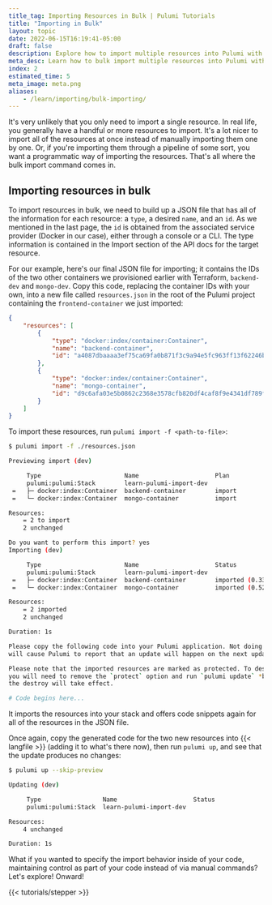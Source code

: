 ```yaml
---
title_tag: Importing Resources in Bulk | Pulumi Tutorials
title: "Importing in Bulk"
layout: topic
date: 2022-06-15T16:19:41-05:00
draft: false
description: Explore how to import multiple resources into Pulumi with a JSON file.
meta_desc: Learn how to bulk import multiple resources into Pulumi with a JSON file in this tutorial.
index: 2
estimated_time: 5
meta_image: meta.png
aliases:
    - /learn/importing/bulk-importing/
---
```


It's very unlikely that you only need to import a single resource. In real life, you generally have a handful or more resources to import. It's a lot nicer to import all of the resources at once instead of manually importing them one by one. Or, if you're importing them through a pipeline of some sort, you want a programmatic way of importing the resources. That's all where the bulk import command comes in.

## Importing resources in bulk

To import resources in bulk, we need to build up a JSON file that has all of the information for each resource: a `type`, a desired `name`, and an `id`. As we mentioned in the last page, the `id` is obtained from the associated service provider (Docker in our case), either through a console or a CLI. The type information is contained in the Import section of the API docs for the target resource.

For our example, here's our final JSON file for importing; it contains the IDs of the two other containers we provisioned earlier with Terraform, `backend-dev` and `mongo-dev`. Copy this code, replacing the container IDs with your own, into a new file called `resources.json` in the root of the Pulumi project containing the `frontend-container` we just imported:

```json
{
    "resources": [
        {
            "type": "docker:index/container:Container",
            "name": "backend-container",
            "id": "a4087dbaaaa3ef75ca69fa0b871f3c9a94e5fc963ff13f62246b97bc75e20fc0"
        },
        {
            "type": "docker:index/container:Container",
            "name": "mongo-container",
            "id": "d9c6afa03e5b0862c2368e3578cfb820df4caf8f9e4341df789fdd2c0e53081a"
        }
    ]
}
```

To import these resources, run `pulumi import -f <path-to-file>`:

```bash
$ pulumi import -f ./resources.json

Previewing import (dev)

     Type                       Name                     Plan
     pulumi:pulumi:Stack        learn-pulumi-import-dev
 =   ├─ docker:index:Container  backend-container        import
 =   └─ docker:index:Container  mongo-container          import

Resources:
    = 2 to import
    2 unchanged

Do you want to perform this import? yes
Importing (dev)

     Type                       Name                     Status
     pulumi:pulumi:Stack        learn-pulumi-import-dev
 =   ├─ docker:index:Container  backend-container        imported (0.33s)
 =   └─ docker:index:Container  mongo-container          imported (0.52s)

Resources:
    = 2 imported
    2 unchanged

Duration: 1s

Please copy the following code into your Pulumi application. Not doing so
will cause Pulumi to report that an update will happen on the next update command.

Please note that the imported resources are marked as protected. To destroy them
you will need to remove the `protect` option and run `pulumi update` *before*
the destroy will take effect.

# Code begins here...
```

It imports the resources into your stack and offers code snippets again for all of the resources in the JSON file.

Once again, copy the generated code for the two new resources into {{< langfile >}} (adding it to what's there now), then run `pulumi up`, and see that the update produces no changes:

```bash
$ pulumi up --skip-preview

Updating (dev)

     Type                 Name                     Status
     pulumi:pulumi:Stack  learn-pulumi-import-dev

Resources:
    4 unchanged

Duration: 1s
```

What if you wanted to specify the import behavior inside of your code, maintaining control as part of your code instead of via manual commands? Let's explore! Onward!

{{< tutorials/stepper >}}
